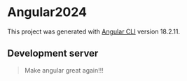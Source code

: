 # Angular2024

This project was generated with [Angular CLI](https://github.com/angular/angular-cli) version 18.2.11.

## Development server

> Make angular great again!!!